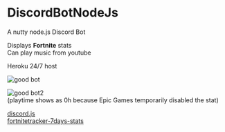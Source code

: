 # DiscordBotNodeJs

A nutty node.js Discord Bot

Displays **Fortnite** stats  
Can play music from youtube

Heroku 24/7 host

![good bot](http://puu.sh/yYCnN/889eb951ec.png)

![good bot2](https://i.imgur.com/ZCsODnt.png)  
(playtime shows as 0h because Epic Games temporarily disabled the stat)

[discord.js](https://github.com/hydrabolt/discord.js/)  
[fortnitetracker-7days-stats](https://www.npmjs.com/package/fortnitetracker-7days-stats)
